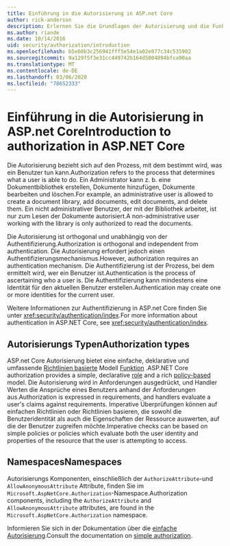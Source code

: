 ```yaml
---
title: Einführung in die Autorisierung in ASP.net Core
author: rick-anderson
description: Erlernen Sie die Grundlagen der Autorisierung und die Funktionsweise der Autorisierung in ASP.net Core apps.
ms.author: riande
ms.date: 10/14/2016
uid: security/authorization/introduction
ms.openlocfilehash: b5e60b3c256941fff5e54e1a02e077c34c535902
ms.sourcegitcommit: 9a129f5f3e31cc449742b164d5004894bfca90aa
ms.translationtype: MT
ms.contentlocale: de-DE
ms.lasthandoff: 03/06/2020
ms.locfileid: "78652333"
---
```

# <a name="introduction-to-authorization-in-aspnet-core"></a><span data-ttu-id="27103-103">Einführung in die Autorisierung in ASP.net Core</span><span class="sxs-lookup"><span data-stu-id="27103-103">Introduction to authorization in ASP.NET Core</span></span>

<a name="security-authorization-introduction"></a>

<span data-ttu-id="27103-104">Die Autorisierung bezieht sich auf den Prozess, mit dem bestimmt wird, was ein Benutzer tun kann.</span><span class="sxs-lookup"><span data-stu-id="27103-104">Authorization refers to the process that determines what a user is able to do.</span></span> <span data-ttu-id="27103-105">Ein Administrator kann z. b. eine Dokumentbibliothek erstellen, Dokumente hinzufügen, Dokumente bearbeiten und löschen.</span><span class="sxs-lookup"><span data-stu-id="27103-105">For example, an administrative user is allowed to create a document library, add documents, edit documents, and delete them.</span></span> <span data-ttu-id="27103-106">Ein nicht administrativer Benutzer, der mit der Bibliothek arbeitet, ist nur zum Lesen der Dokumente autorisiert.</span><span class="sxs-lookup"><span data-stu-id="27103-106">A non-administrative user working with the library is only authorized to read the documents.</span></span>

<span data-ttu-id="27103-107">Die Autorisierung ist orthogonal und unabhängig von der Authentifizierung.</span><span class="sxs-lookup"><span data-stu-id="27103-107">Authorization is orthogonal and independent from authentication.</span></span> <span data-ttu-id="27103-108">Die Autorisierung erfordert jedoch einen Authentifizierungsmechanismus.</span><span class="sxs-lookup"><span data-stu-id="27103-108">However, authorization requires an authentication mechanism.</span></span> <span data-ttu-id="27103-109">Die Authentifizierung ist der Prozess, bei dem ermittelt wird, wer ein Benutzer ist.</span><span class="sxs-lookup"><span data-stu-id="27103-109">Authentication is the process of ascertaining who a user is.</span></span> <span data-ttu-id="27103-110">Die Authentifizierung kann mindestens eine Identität für den aktuellen Benutzer erstellen.</span><span class="sxs-lookup"><span data-stu-id="27103-110">Authentication may create one or more identities for the current user.</span></span>

<span data-ttu-id="27103-111">Weitere Informationen zur Authentifizierung in ASP.net Core finden Sie unter <xref:security/authentication/index>.</span><span class="sxs-lookup"><span data-stu-id="27103-111">For more information about authentication in ASP.NET Core, see <xref:security/authentication/index>.</span></span>

## <a name="authorization-types"></a><span data-ttu-id="27103-112">Autorisierungs Typen</span><span class="sxs-lookup"><span data-stu-id="27103-112">Authorization types</span></span>

<span data-ttu-id="27103-113">ASP.net Core Autorisierung bietet eine einfache, deklarative und umfassende [Richtlinien basierte](xref:security/authorization/policies) Modell [Funktion](xref:security/authorization/roles) .</span><span class="sxs-lookup"><span data-stu-id="27103-113">ASP.NET Core authorization provides a simple, declarative [role](xref:security/authorization/roles) and a rich [policy-based](xref:security/authorization/policies) model.</span></span> <span data-ttu-id="27103-114">Die Autorisierung wird in Anforderungen ausgedrückt, und Handler Werten die Ansprüche eines Benutzers anhand der Anforderungen aus.</span><span class="sxs-lookup"><span data-stu-id="27103-114">Authorization is expressed in requirements, and handlers evaluate a user's claims against requirements.</span></span> <span data-ttu-id="27103-115">Imperative Überprüfungen können auf einfachen Richtlinien oder Richtlinien basieren, die sowohl die Benutzeridentität als auch die Eigenschaften der Ressource auswerten, auf die der Benutzer zugreifen möchte.</span><span class="sxs-lookup"><span data-stu-id="27103-115">Imperative checks can be based on simple policies or policies which evaluate both the user identity and properties of the resource that the user is attempting to access.</span></span>

## <a name="namespaces"></a><span data-ttu-id="27103-116">Namespaces</span><span class="sxs-lookup"><span data-stu-id="27103-116">Namespaces</span></span>

<span data-ttu-id="27103-117">Autorisierungs Komponenten, einschließlich der `AuthorizeAttribute`-und `AllowAnonymousAttribute` Attribute, finden Sie im `Microsoft.AspNetCore.Authorization`-Namespace.</span><span class="sxs-lookup"><span data-stu-id="27103-117">Authorization components, including the `AuthorizeAttribute` and `AllowAnonymousAttribute` attributes, are found in the `Microsoft.AspNetCore.Authorization` namespace.</span></span>

<span data-ttu-id="27103-118">Informieren Sie sich in der Dokumentation über die [einfache Autorisierung](xref:security/authorization/simple).</span><span class="sxs-lookup"><span data-stu-id="27103-118">Consult the documentation on [simple authorization](xref:security/authorization/simple).</span></span>
